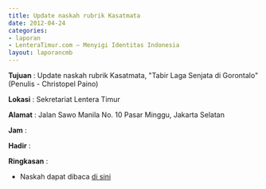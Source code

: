```yaml
---
title: Update naskah rubrik Kasatmata
date: 2012-04-24
categories:
- laporan
- LenteraTimur.com – Menyigi Identitas Indonesia
layout: laporancmb
---
```



**Tujuan** : Update naskah rubrik Kasatmata, "Tabir Laga Senjata di Gorontalo" (Penulis - Christopel Paino) 

**Lokasi** : Sekretariat Lentera Timur 

**Alamat** : Jalan Sawo Manila No. 10 Pasar Minggu, Jakarta Selatan

**Jam** : 

**Hadir** :  


**Ringkasan** : 
* Naskah dapat dibaca [di sini](http://www.lenteratimur.com/2012/04/tabir-laga-senjata-di-gorontalo/)
